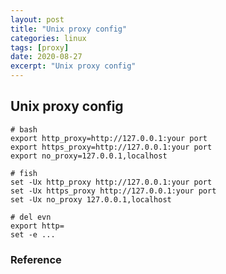 ```yaml
---
layout: post
title: "Unix proxy config"
categories: linux
tags: [proxy]
date: 2020-08-27
excerpt: "Unix proxy config"
---
```


## Unix proxy config

    # bash
    export http_proxy=http://127.0.0.1:your port
    export https_proxy=http://127.0.0.1:your port
    export no_proxy=127.0.0.1,localhost

    # fish
    set -Ux http_proxy http://127.0.0.1:your port
    set -Ux https_proxy http://127.0.0.1:your port
    set -Ux no_proxy 127.0.0.1,localhost

    # del evn
    export http=
    set -e ...


### Reference

